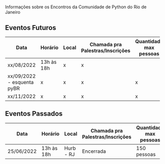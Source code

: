 # 
Informações sobre os Encontros da Comunidade de Python do Rio de Janeiro

## Eventos Futuros

| Data | Horário | Local | Chamada pra Palestras/Inscrições | Quantidade max pessoas |
| ---------- | ------------ | ------------ | ------------ | ----------- |
| xx/08/2022 | 13h às 18h | x | x
| xx/09/2022 - esquenta pyBR | x | x | x | x
| xx/11/2022  | x | x | x | x


## Eventos Passados



| Data | Horário | Local | Chamada pra Palestras/Inscrições | Quantidade max pessoas |
| ---------- | ------------ | ------------ | ------------ | ----------- |
| 25/06/2022 | 13h às 18h | Hurb - RJ | Encerrada | 150 pessoas
